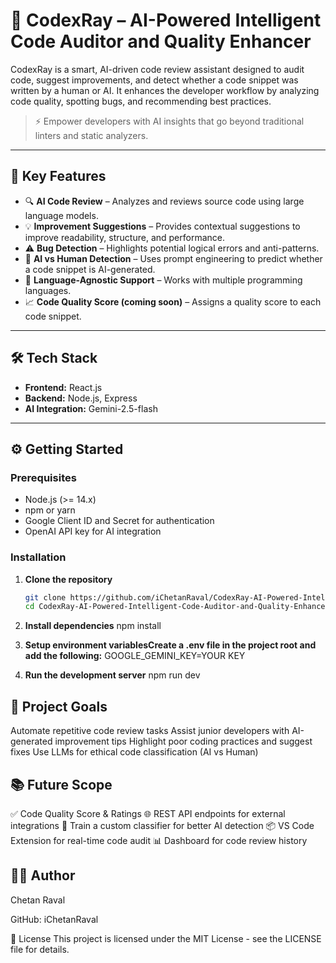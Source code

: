 # 🚀 CodexRay – AI-Powered Intelligent Code Auditor and Quality Enhancer

CodexRay is a smart, AI-driven code review assistant designed to audit code, suggest improvements, and detect whether a code snippet was written by a human or AI. It enhances the developer workflow by analyzing code quality, spotting bugs, and recommending best practices.

> ⚡ Empower developers with AI insights that go beyond traditional linters and static analyzers.

---

## 🧠 Key Features

- 🔍 **AI Code Review** – Analyzes and reviews source code using large language models.
- 💡 **Improvement Suggestions** – Provides contextual suggestions to improve readability, structure, and performance.
- ⚠️ **Bug Detection** – Highlights potential logical errors and anti-patterns.
- 🧾 **AI vs Human Detection** – Uses prompt engineering to predict whether a code snippet is AI-generated.
- 🧪 **Language-Agnostic Support** – Works with multiple programming languages.
- 📈 **Code Quality Score (coming soon)** – Assigns a quality score to each code snippet.

---

## 🛠 Tech Stack

- **Frontend:** React.js
- **Backend:** Node.js, Express
- **AI Integration:** Gemini-2.5-flash

---

## ⚙️ Getting Started

### Prerequisites
- Node.js (>= 14.x)
- npm or yarn
- Google Client ID and Secret for authentication
- OpenAI API key for AI integration

### Installation

1. **Clone the repository**
   ```bash
   git clone https://github.com/iChetanRaval/CodexRay-AI-Powered-Intelligent-Code-Auditor-and-Quality-Enhancer
   cd CodexRay-AI-Powered-Intelligent-Code-Auditor-and-Quality-Enhancer


2. **Install dependencies**
npm install


3. **Setup environment variablesCreate a .env file in the project root and add the following:**
GOOGLE_GEMINI_KEY=YOUR KEY


4. **Run the development server**
npm run dev



## 📌 Project Goals
Automate repetitive code review tasks
Assist junior developers with AI-generated improvement tips
Highlight poor coding practices and suggest fixes
Use LLMs for ethical code classification (AI vs Human)


## 📚 Future Scope

✅ Code Quality Score & Ratings
🌐 REST API endpoints for external integrations
🧠 Train a custom classifier for better AI detection
📦 VS Code Extension for real-time code audit
📊 Dashboard for code review history


## 👨‍💻 Author
Chetan Raval  

GitHub: iChetanRaval 


📜 License
This project is licensed under the MIT License - see the LICENSE file for details.
